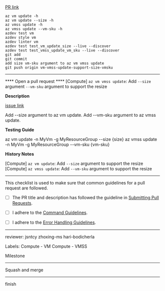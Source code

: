 [PR link](https://github.com/Azure/azure-cli/pull/20043)

```
az vm update -h
az vm update --size -h
az vmss update -h
az vmss update --vm-sku -h
azdev test vm
azdev style vm
azdev linter vm
azdev test test_vm_update_size --live --discover
azdev test test_vmss_update_vm_sku --live --discover
git add
git commit
add size vm-sku argument to az vm vmss update
git push origin vm-vmss-update-support-size-vmsku
```
--------------------------------------------------------
**** Open a pull request ****
[Compute] `az vm vmss update`: Add `--size` argument `--vm-sku` argument to support the resize

**Description**

[issue link](https://github.com/Azure/azure-cli/issues/19970)

Add --size argument to az vm update.
Add --vm-sku argument to az vmss update.

**Testing Guide**

az vm update -n MyVm -g MyResourceGroup --size {size}
az vmss update -n MyVm -g MyResourceGroup --vm-sku {vm-sku}

**History Notes**

[Compute] `az vm update`: Add `--size` argument to support the resize  
[Compute] `az vmss update`: Add `--vm-sku` argument to support the resize

---

This checklist is used to make sure that common guidelines for a pull request are followed.

- [ ] The PR title and description has followed the guideline in [Submitting Pull Requests](https://github.com/Azure/azure-cli/tree/dev/doc/authoring_command_modules#submitting-pull-requests).

- [ ] I adhere to the [Command Guidelines](https://github.com/Azure/azure-cli/blob/dev/doc/command_guidelines.md).

- [ ] I adhere to the [Error Handling Guidelines](https://github.com/Azure/azure-cli/blob/dev/doc/error_handling_guidelines.md).

--------------------------------------------------------
reviewer:
jsntcy
zhoxing-ms
hari-bodicherla

Labels:
Compute - VM
Compute - VMSS

Milestone

--------------------------------------------------------
Squash and merge

--------------------------------------------------------
finish